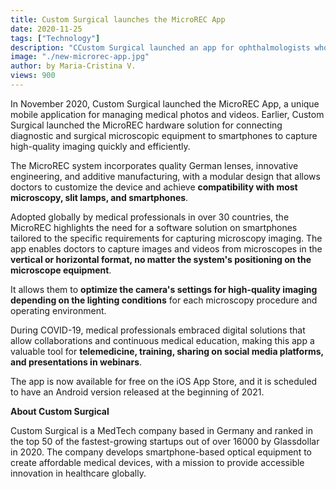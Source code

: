 ```yaml
---
title: Custom Surgical launches the MicroREC App
date: 2020-11-25
tags: ["Technology"]
description: "CCustom Surgical launched an app for ophthalmologists who needs to record microscope imaging in high-quality. Get to know what is behind this. "
image: "./new-microrec-app.jpg"
author: by Maria-Cristina V.
views: 900
---
```


In November 2020, Custom Surgical launched the MicroREC App, a unique mobile application for managing medical photos and videos.
Earlier, Custom Surgical launched the MicroREC hardware solution for connecting diagnostic and surgical microscopic equipment to smartphones to capture high-quality imaging quickly and efficiently.

The MicroREC system incorporates quality German lenses, innovative engineering, and additive manufacturing, with a modular design that allows doctors to customize the device and achieve <b>compatibility with most microscopy, slit lamps, and smartphones</b>.

Adopted globally by medical professionals in over 30 countries, the MicroREC highlights the need for a software solution on smartphones tailored to the specific requirements for capturing microscopy imaging.
The app enables doctors to capture images and videos from microscopes in the <b>vertical or horizontal format, no matter the system's positioning on the microscope equipment</b>.

It allows them to <b>optimize the camera's settings for high-quality imaging depending on the lighting conditions</b> for each microscopy procedure and operating environment.

During COVID-19, medical professionals embraced digital solutions that allow collaborations and continuous medical education, making this app a valuable tool for <b>telemedicine, training, sharing on social media platforms, and presentations in webinars</b>.

The app is now available for free on the iOS App Store, and it is scheduled to have an Android version released at the beginning of 2021.

<b>About Custom Surgical</b>

Custom Surgical is a MedTech company based in Germany and ranked in the top 50 of the fastest-growing startups out of over 16000 by Glassdollar in 2020. The company develops smartphone-based optical equipment to create affordable medical devices, with a mission to provide accessible innovation in healthcare globally.
